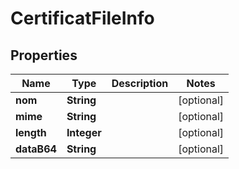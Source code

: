 # CertificatFileInfo

## Properties
Name | Type | Description | Notes
------------ | ------------- | ------------- | -------------
**nom** | **String** |  |  [optional]
**mime** | **String** |  |  [optional]
**length** | **Integer** |  |  [optional]
**dataB64** | **String** |  |  [optional]
